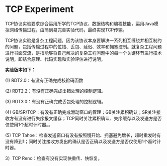 # TCP Experiment

​        TCP协议实验要求综合运用所学的TCP协议、数据结构和编程技能，运用Java模拟网络传输过程，由简到易完善实验代码，最终实现TCP传输。

​        TCP协议实验是复杂工程问题，因为该协议本身要解决一系列相互缠绕并相互制约的问题，包括传输过程中的位错、丢包、延迟、效率和拥塞控制。就复杂工程问题进行书面交流，是指能够将自己解决的复杂工程问题中的每一个关键环节进行技术说明，即结合原理、代码实现和实验评估进行说明。

**实验版本如下：**

(1) RDT2.0：有没有正确完成校验码函数

(2) RDT2.2：有没有正确完成出错处理的控制逻辑。

(3) RDT3.0：有没有正确完成丢包处理的控制逻辑。

(4) GB/SR/TCP：有没有正确完成滑动窗口的管理；GB关注累积确认；SR关注接收方有没有进行失序报文缓存；TCP同时关注累积确认、失序缓存以及发送方是否仅使用1个超时计时器。。

(5) TCP Tahoe：检查发送窗口有没有按照慢开始、拥塞避免增长，超时重发时有没有降到1；同时关注接收方发出的确认是否正确以及发送方是否仅使用1个超时计时器。

3）TCP Reno：检查有没有实现快重传、快恢复。